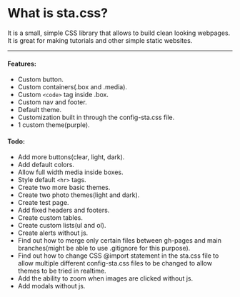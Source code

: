 # What is sta.css?
It is a small, simple CSS library that allows to build clean looking webpages. It is great for making tutorials and other simple static websites.

---

#### Features:  
- Custom button.
- Custom containers(.box and .media).  
- Custom `<code>` tag inside .box.
- Custom nav and footer.
- Default theme.  
- Customization built in through the config-sta.css file.  
- 1 custom theme(purple).


#### Todo:  
- Add more buttons(clear, light, dark).
- Add default colors.
- Allow full width media inside boxes.
- Style default `<hr>` tags.
- Create two more basic themes.
- Create two photo themes(light and dark).
- Create test page.
- Add fixed headers and footers.
- Create custom tables.
- Create custom lists(ul and ol).
- Create alerts without js.
- Find out how to merge only certain files between gh-pages and main branches(might be able to use .gitignore for this purpose).  
- Find out how to change CSS @import statement in the sta.css file to allow multiple different config-sta.css files to be changed to allow themes to be tried in realtime.  
- Add the ability to zoom when images are clicked without js.
- Add modals without js.
